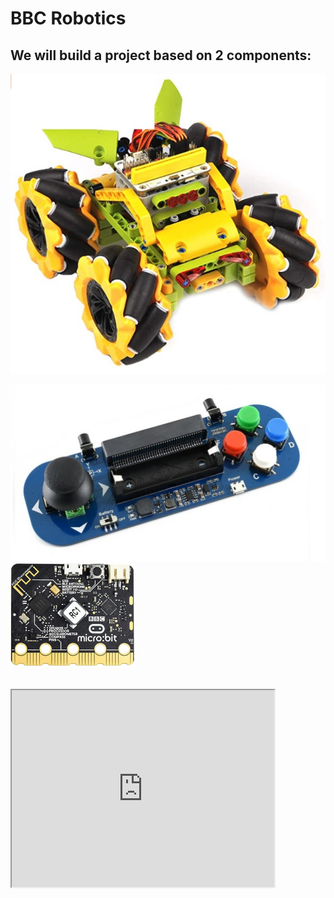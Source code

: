 <html>
<body>
<h1>BBC Robotics</h1>
<h2>We will build a project based on 2 components: </h2>
<a href="https://www.amazon.com/Elecfreaks-microbit-Wonder-Rugged-Micro/dp/B088TQYB7B/ref=sxts_sxwds-bia-wc-drs1_0?cv_ct_cx=microbit+car&dchild=1&keywords=microbit+car&pd_rd_i=B088TQYB7B&pd_rd_r=63726b64-dec4-4c42-bd85-df0a07dea28d&pd_rd_w=jOTxA&pd_rd_wg=imjTM&pf_rd_p=c33e4373-edb9-47f9-a7e6-5d3d6a7a4ad0&pf_rd_r=WVW676HHJPN65A1NJFG3&psc=1&qid=1608512786&sr=1-1-5e875a02-02b1-4426-9916-8a5c26cd5a14"><img src="docs/images/microbitCar.jpg"></a><br>

<a href="https://www.amazon.com/Elecfreaks-microbit-Joystick-Wireless-Control/dp/B08HD557QJ/ref=sr_1_1?dchild=1&keywords=microbit+joystick&qid=1608513026&sr=8-1"><img src="docs/images/joystick.jpg"></a><br>
<a href="https://www.amazon.com/Waveshare-BBC-Micro-Built-Microphone/dp/B08P8GKDV9/ref=sr_1_5?dchild=1&keywords=micro+bit+speaker&qid=1608513456&sr=8-5"><img src="docs/images/microBit.jpg" width="200px"></a><br>

<br>
<iframe width="420" height="315"
src="https://youtu.be/5s7F5uljFIQ">
</iframe>
<br>
</body>
</html>